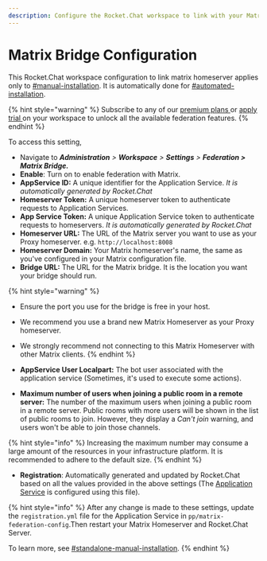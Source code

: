 ```yaml
---
description: Configure the Rocket.Chat workspace to link with your Matrix Homeserver.
---
```


# Matrix Bridge Configuration

This Rocket.Chat workspace configuration to link matrix homeserver applies only to [#manual-installation](matrix-homeserver-setup/#manual-installation "mention"). It is automatically done for [#automated-installation](matrix-homeserver-setup/#automated-installation "mention").

{% hint style="warning" %}
Subscribe to any of our [premium plans ](../../../../../../../readme/our-plans.md)or [apply trial ](../../../../../../../setup-and-configure/trials/)on your workspace to unlock all the available federation features.
{% endhint %}

To access this setting,

* Navigate to _**Administration** > **Workspace** > **Settings** > **Federation > Matrix Bridge.**_
* **Enable**: Turn on to enable federation with Matrix.
* **AppService ID:** A unique identifier for the Application Service. _It is automatically generated by Rocket.Chat_
* **Homeserver Token:** A unique homeserver token to authenticate requests to Application Services.
* **App Service Token:** A unique Application Service token to authenticate requests to homeservers. _It is automatically generated by Rocket.Chat_
* **Homeserver URL:** The URL of the Matrix server you want to use as your Proxy homeserver. e.g. `http://localhost:8008`
* **Homeserver Domain:** Your Matrix homeserver's name, the same as you've configured in your Matrix configuration file.
* **Bridge URL:** The URL for the Matrix bridge. It is the location you want your bridge should run.

{% hint style="warning" %}
* Ensure the port you use for the bridge is free in your host.
* We recommend you use a brand new Matrix Homeserver as your Proxy homeserver.
* We strongly recommend not connecting to this Matrix Homeserver with other Matrix clients.
{% endhint %}

* **AppService User Localpart:** The bot user associated with the application service (Sometimes, it's used to execute some actions).
* **Maximum number of users when joining a public room in a remote server:** The number of the maximum users when joining a public room in a remote server. Public rooms with more users will be shown in the list of public rooms to join. However, they display a _Can't join_ warning, and users won't be able to join those channels.

{% hint style="info" %}
Increasing the maximum number may consume a large amount of the resources in your infrastructure platform. It is recommended to adhere to the default size.
{% endhint %}

* **Registration**: Automatically generated and updated by Rocket.Chat based on all the values provided in the above settings (The [Application Service](matrix-homeserver-setup/#manual-installation) is configured using this file).

{% hint style="info" %}
After any change is made to these settings, update the `registration.yml` file for the Application Service in `pp/matrix-federation-config`.Then restart your Matrix Homeserver and Rocket.Chat Server.

To learn more, see [#standalone-manual-installation](matrix-homeserver-setup/#standalone-manual-installation "mention").
{% endhint %}
